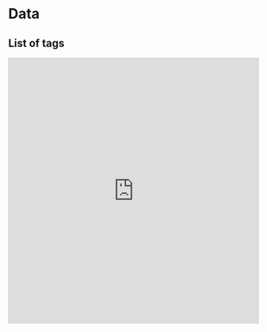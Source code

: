 # Data

## List of tags

<iframe class="airtable-embed" src="https://airtable.com/embed/shr0uP6VBf6rQ5sNp?backgroundColor=orange" frameborder="0" onmousewheel="" width="100%" height="533" style="background: transparent; border: 1px solid #ccc;"></iframe>
